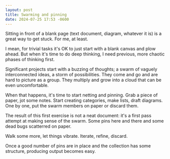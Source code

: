 ```yaml
---
layout: post
title: Swarming and pinning
date: 2024-07-25 17:53 -0600
---
```


Sitting in front of a blank page (text document, diagram, whatever it is) is a great way to get stuck. For me, at least.

I mean, for trivial tasks it's OK to just start with a blank canvas and plow ahead. But when it's time to do deep thinking, I need previous, more chaotic phases of thinking first.

Significant projects start with a buzzing of thoughts; a swarm of vaguely interconnected ideas, a storm of possibilities. They come and go and are hard to picture as a group. They multiply and grow into a cloud that can be even uncomfortable.

When that happens, it's time to start netting and pinning. Grab a piece of paper, jot some notes. Start creating categories, make lists, draft diagrams. One by one, put the swarm members on paper or discard them.

The result of this first exercise is not a neat document: it's a first pass attempt at making sense of the swarm. Some pins here and there and some dead bugs scatterred on paper.

Walk some more, let things vibrate. Iterate, refine, discard.

Once a good number of pins are in place and the collection has some structure, producing output becomes easy.
